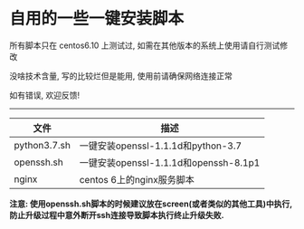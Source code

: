 自用的一些一键安装脚本
===========================
所有脚本只在 centos6.10 上测试过, 如需在其他版本的系统上使用请自行测试修改

没啥技术含量, 写的比较烂但是能用, 使用前请确保网络连接正常

如有错误, 欢迎反馈!
****
|文件|描述|
|---|---
|python3.7.sh|一键安装openssl-1.1.1d和python-3.7
|openssh.sh|一键安装openssl-1.1.1d和openssh-8.1p1
|nginx|centos 6上的nginx服务脚本

**注意: 使用openssh.sh脚本的时候建议放在screen(或者类似的其他工具)中执行, 防止升级过程中意外断开ssh连接导致脚本执行终止升级失败.**
